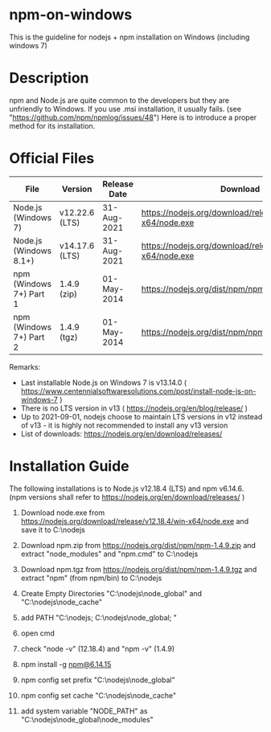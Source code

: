 # npm-on-windows
This is the guideline for nodejs + npm installation on Windows (including windows 7)

# Description
npm and Node.js are quite common to the developers but they are unfriendly to Windows.
If you use .msi installation, it usually fails. (see "https://github.com/npm/npmlog/issues/48")
Here is to introduce a proper method for its installation.

# Official Files
| File | Version | Release Date | Download |
| --- | --- | --- | --- |
| Node.js (Windows 7) | v12.22.6 (LTS) | 31-Aug-2021 | https://nodejs.org/download/release/v12.22.6/win-x64/node.exe
| Node.js (Windows 8.1+) | v14.17.6 (LTS) | 31-Aug-2021 | https://nodejs.org/download/release/v14.17.6/win-x64/node.exe
| npm (Windows 7+) Part 1 | 1.4.9 (zip) | 01-May-2014 | https://nodejs.org/dist/npm/npm-1.4.9.zip
| npm (Windows 7+) Part 2 | 1.4.9 (tgz) | 01-May-2014 | https://nodejs.org/dist/npm/npm-1.4.9.tgz

Remarks: 
* Last installable Node.js on Windows 7 is v13.14.0 ( https://www.centennialsoftwaresolutions.com/post/install-node-js-on-windows-7 )
* There is no LTS version in v13 ( https://nodejs.org/en/blog/release/ )
* Up to 2021-09-01, nodejs choose to maintain LTS versions in v12 instead of v13 - it is highly not recommended to install any v13 version
* List of downloads: https://nodejs.org/en/download/releases/


# Installation Guide

The following installations is to Node.js v12.18.4 (LTS) and npm v6.14.6. 
(npm versions shall refer to https://nodejs.org/en/download/releases/ )

1. Download node.exe from https://nodejs.org/download/release/v12.18.4/win-x64/node.exe and save it to C:\nodejs
2. Download npm.zip from https://nodejs.org/dist/npm/npm-1.4.9.zip and extract "node_modules" and "npm.cmd" to C:\nodejs
3. Download npm.tgz from https://nodejs.org/dist/npm/npm-1.4.9.tgz and extract "npm" (from npm/bin) to C:\nodejs

4. Create Empty Directories "C:\nodejs\node_global" and "C:\nodejs\node_cache"

5. add PATH "C:\nodejs; C:\nodejs\node_global; "
6. open cmd 
7. check "node -v" (12.18.4) and "npm -v" (1.4.9)
8. npm install -g npm@6.14.15

9. npm config set prefix "C:\nodejs\node_global"
10. npm config set cache "C:\nodejs\node_cache"

11. add system variable "NODE_PATH" as "C:\nodejs\node_global\node_modules"
